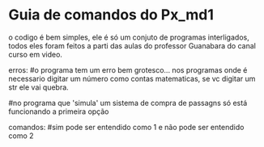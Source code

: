 # Guia de comandos do Px_md1
 o codigo é bem simples, ele é só um conjuto de programas interligados, todos eles foram feitos a parti das aulas do professor Guanabara do canal curso em video.

 erros:
 #o programa tem um erro bem grotesco... nos programas onde é necessario digitar um número como contas matematicas, se vc digitar um str ele vai quebra.

 #no programa que 'simula' um sistema de compra de passagns só está funcionando a primeira opção

 comandos:
 #sim pode ser entendido como 1 e não pode ser entendido como 2
